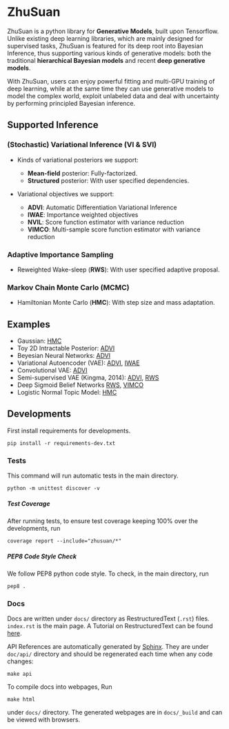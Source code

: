 # ZhuSuan

ZhuSuan is a python	library	for	**Generative Models**, built upon Tensorflow.
Unlike existing deep learning libraries, which are mainly designed for
supervised tasks, ZhuSuan is featured for its deep root into Bayesian
Inference, thus supporting various kinds of generative models: both the
traditional **hierarchical Bayesian models** and recent
**deep generative models**.

With ZhuSuan, users can enjoy powerful fitting and multi-GPU training of deep
learning, while at the same time they can use generative models to model the
complex world, exploit unlabeled data and deal with uncertainty by performing
principled Bayesian inference.

## Supported Inference
### (Stochastic) Variational Inference (VI & SVI)
* Kinds of variational posteriors we support:
  * __Mean-field__ posterior: Fully-factorized.
  * __Structured__ posterior: With user specified dependencies.

* Variational objectives we support:
  * __ADVI__: Automatic Differentiation Variational Inference
  * __IWAE__: Importance weighted objectives
  * __NVIL__: Score function estimator with variance reduction
  * __VIMCO__: Multi-sample score function estimator with variance reduction

### Adaptive Importance Sampling
* Reweighted Wake-sleep (__RWS__): With user specified adaptive proposal.

### Markov Chain Monte Carlo (MCMC)
* Hamiltonian Monte Carlo (__HMC__): With step size and mass adaptation.

## Examples
* Gaussian: 
[HMC](examples/gaussian.py)
* Toy 2D Intractable Posterior: 
[ADVI](examples/toy2d.py)
* Beyesian Neural Networks: 
[ADVI](examples/bayesian_nn.py)
* Variational Autoencoder (VAE): 
[ADVI](examples/vae.py), 
[IWAE](examples/iwae.py)
* Convolutional VAE: 
[ADVI](examples/vae_conv.py)
* Semi-supervised VAE (Kingma, 2014): 
[ADVI](examples/vae_ssl.py),
[RWS](examples/vae_ssl_rws.py)
* Deep Sigmoid Belief Networks
[RWS](examples/sbn_rws.py),
[VIMCO](examples/sbn_vimco.py)
* Logistic Normal Topic Model: 
[HMC](examples/lntm_mcem.py)

## Developments

First install requirements for developments.

`pip install -r requirements-dev.txt`

### Tests
This command will run automatic tests in the main directory.

`python -m unittest discover -v`

##### Test Coverage
After running tests, to ensure test coverage keeping 100% over the 
developments, run

`coverage report --include="zhusuan/*"`

##### PEP8 Code Style Check
We follow PEP8 python code style. To check, in the main directory, run

`pep8 .`

### Docs

Docs are written under `docs/` directory as RestructuredText (`.rst`) files.
`index.rst` is the main page. A Tutorial on RestructuredText can be found 
[here](https://pythonhosted.org/an_example_pypi_project/sphinx.html).

API References are automatically generated by 
[Sphinx](http://www.sphinx-doc.org/en/stable/). They are under `doc/api/` 
directory and should be regenerated each time when any code changes:

`make api`

To compile docs into webpages, Run

`make html`

under `docs/` directory. The generated webpages are in `docs/_build` and
can be viewed with browsers.
